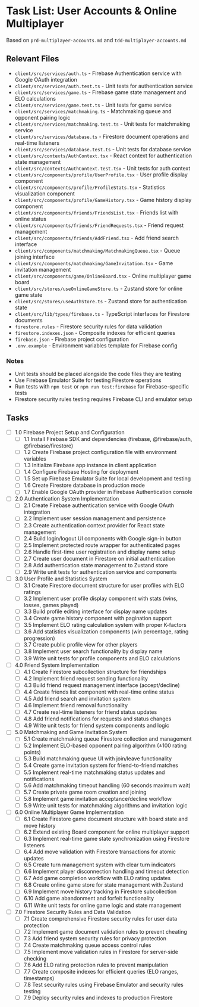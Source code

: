 # Task List: User Accounts & Online Multiplayer

Based on `prd-multiplayer-accounts.md` and `tdd-multiplayer-accounts.md`

## Relevant Files

- `client/src/services/auth.ts` - Firebase Authentication service with Google OAuth integration
- `client/src/services/auth.test.ts` - Unit tests for authentication service
- `client/src/services/game.ts` - Firebase game state management and ELO calculations
- `client/src/services/game.test.ts` - Unit tests for game service
- `client/src/services/matchmaking.ts` - Matchmaking queue and opponent pairing logic
- `client/src/services/matchmaking.test.ts` - Unit tests for matchmaking service
- `client/src/services/database.ts` - Firestore document operations and real-time listeners
- `client/src/services/database.test.ts` - Unit tests for database service
- `client/src/contexts/AuthContext.tsx` - React context for authentication state management
- `client/src/contexts/AuthContext.test.tsx` - Unit tests for auth context
- `client/src/components/profile/UserProfile.tsx` - User profile display component
- `client/src/components/profile/ProfileStats.tsx` - Statistics visualization component
- `client/src/components/profile/GameHistory.tsx` - Game history display component
- `client/src/components/friends/FriendsList.tsx` - Friends list with online status
- `client/src/components/friends/FriendRequests.tsx` - Friend request management
- `client/src/components/friends/AddFriend.tsx` - Add friend search interface
- `client/src/components/matchmaking/MatchmakingQueue.tsx` - Queue joining interface
- `client/src/components/matchmaking/GameInvitation.tsx` - Game invitation management
- `client/src/components/game/OnlineBoard.tsx` - Online multiplayer game board
- `client/src/stores/useOnlineGameStore.ts` - Zustand store for online game state
- `client/src/stores/useAuthStore.ts` - Zustand store for authentication state
- `client/src/lib/types/firebase.ts` - TypeScript interfaces for Firestore documents
- `firestore.rules` - Firestore security rules for data validation
- `firestore.indexes.json` - Composite indexes for efficient queries
- `firebase.json` - Firebase project configuration
- `.env.example` - Environment variables template for Firebase config

### Notes

- Unit tests should be placed alongside the code files they are testing
- Use Firebase Emulator Suite for testing Firestore operations
- Run tests with `npm test` or `npm run test:firebase` for Firebase-specific tests
- Firestore security rules testing requires Firebase CLI and emulator setup

## Tasks

- [ ] 1.0 Firebase Project Setup and Configuration
  - [ ] 1.1 Install Firebase SDK and dependencies (firebase, @firebase/auth, @firebase/firestore)
  - [ ] 1.2 Create Firebase project configuration file with environment variables
  - [ ] 1.3 Initialize Firebase app instance in client application
  - [ ] 1.4 Configure Firebase Hosting for deployment
  - [ ] 1.5 Set up Firebase Emulator Suite for local development and testing
  - [ ] 1.6 Create Firestore database in production mode
  - [ ] 1.7 Enable Google OAuth provider in Firebase Authentication console

- [ ] 2.0 Authentication System Implementation
  - [ ] 2.1 Create Firebase authentication service with Google OAuth integration
  - [ ] 2.2 Implement user session management and persistence
  - [ ] 2.3 Create authentication context provider for React state management
  - [ ] 2.4 Build login/logout UI components with Google sign-in button
  - [ ] 2.5 Implement protected route wrapper for authenticated pages
  - [ ] 2.6 Handle first-time user registration and display name setup
  - [ ] 2.7 Create user document in Firestore on initial authentication
  - [ ] 2.8 Add authentication state management to Zustand store
  - [ ] 2.9 Write unit tests for authentication service and components

- [ ] 3.0 User Profile and Statistics System
  - [ ] 3.1 Create Firestore document structure for user profiles with ELO ratings
  - [ ] 3.2 Implement user profile display component with stats (wins, losses, games played)
  - [ ] 3.3 Build profile editing interface for display name updates
  - [ ] 3.4 Create game history component with pagination support
  - [ ] 3.5 Implement ELO rating calculation system with proper K-factors
  - [ ] 3.6 Add statistics visualization components (win percentage, rating progression)
  - [ ] 3.7 Create public profile view for other players
  - [ ] 3.8 Implement user search functionality by display name
  - [ ] 3.9 Write unit tests for profile components and ELO calculations

- [ ] 4.0 Friend System Implementation
  - [ ] 4.1 Create Firestore subcollection structure for friendships
  - [ ] 4.2 Implement friend request sending functionality
  - [ ] 4.3 Build friend request management interface (accept/decline)
  - [ ] 4.4 Create friends list component with real-time online status
  - [ ] 4.5 Add friend search and invitation system
  - [ ] 4.6 Implement friend removal functionality
  - [ ] 4.7 Create real-time listeners for friend status updates
  - [ ] 4.8 Add friend notifications for requests and status changes
  - [ ] 4.9 Write unit tests for friend system components and logic

- [ ] 5.0 Matchmaking and Game Invitation System
  - [ ] 5.1 Create matchmaking queue Firestore collection and management
  - [ ] 5.2 Implement ELO-based opponent pairing algorithm (±100 rating points)
  - [ ] 5.3 Build matchmaking queue UI with join/leave functionality
  - [ ] 5.4 Create game invitation system for friend-to-friend matches
  - [ ] 5.5 Implement real-time matchmaking status updates and notifications
  - [ ] 5.6 Add matchmaking timeout handling (60 seconds maximum wait)
  - [ ] 5.7 Create private game room creation and joining
  - [ ] 5.8 Implement game invitation acceptance/decline workflow
  - [ ] 5.9 Write unit tests for matchmaking algorithms and invitation logic

- [ ] 6.0 Online Multiplayer Game Implementation
  - [ ] 6.1 Create Firestore game document structure with board state and move history
  - [ ] 6.2 Extend existing Board component for online multiplayer support
  - [ ] 6.3 Implement real-time game state synchronization using Firestore listeners
  - [ ] 6.4 Add move validation with Firestore transactions for atomic updates
  - [ ] 6.5 Create turn management system with clear turn indicators
  - [ ] 6.6 Implement player disconnection handling and timeout detection
  - [ ] 6.7 Add game completion workflow with ELO rating updates
  - [ ] 6.8 Create online game store for state management with Zustand
  - [ ] 6.9 Implement move history tracking in Firestore subcollection
  - [ ] 6.10 Add game abandonment and forfeit functionality
  - [ ] 6.11 Write unit tests for online game logic and state management

- [ ] 7.0 Firestore Security Rules and Data Validation
  - [ ] 7.1 Create comprehensive Firestore security rules for user data protection
  - [ ] 7.2 Implement game document validation rules to prevent cheating
  - [ ] 7.3 Add friend system security rules for privacy protection
  - [ ] 7.4 Create matchmaking queue access control rules
  - [ ] 7.5 Implement move validation rules in Firestore for server-side checking
  - [ ] 7.6 Add ELO rating protection rules to prevent manipulation
  - [ ] 7.7 Create composite indexes for efficient queries (ELO ranges, timestamps)
  - [ ] 7.8 Test security rules using Firebase Emulator and security rules testing
  - [ ] 7.9 Deploy security rules and indexes to production Firestore